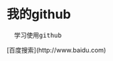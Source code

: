 <html>
<body>
<h1>我的github</h1>
<pre>
  学习使用github
</pre>
[百度搜索](http://www.baidu.com) 
</body>
</html>
